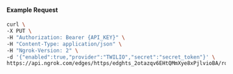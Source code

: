 <!-- Code generated for API Clients. DO NOT EDIT. -->

#### Example Request

```bash
curl \
-X PUT \
-H "Authorization: Bearer {API_KEY}" \
-H "Content-Type: application/json" \
-H "Ngrok-Version: 2" \
-d '{"enabled":true,"provider":"TWILIO","secret":"secret_token"}' \
https://api.ngrok.com/edges/https/edghts_2otazqv6EHtQMmXye8xPjlvioBA/routes/edghtsrt_2otazoZQoWrdgNYeftw5e5CBYiU/webhook_verification
```
